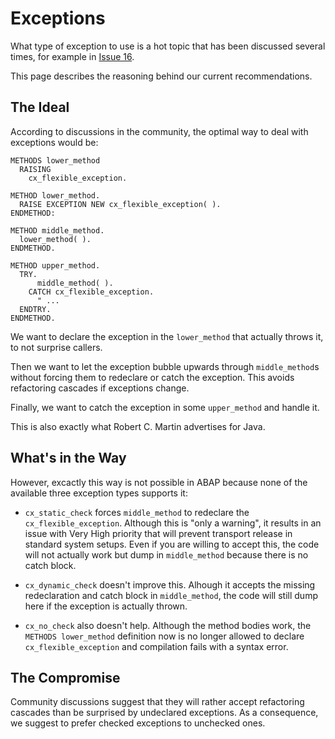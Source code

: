 # Exceptions

What type of exception to use is a hot topic
that has been discussed several times,
for example in [Issue 16](https://github.com/SAP/styleguides/issues/16).

This page describes the reasoning behind our current recommendations.

## The Ideal

According to discussions in the community,
the optimal way to deal with exceptions would be:

```ABAP
METHODS lower_method
  RAISING
    cx_flexible_exception.

METHOD lower_method.
  RAISE EXCEPTION NEW cx_flexible_exception( ).
ENDMETHOD:

METHOD middle_method.
  lower_method( ).
ENDMETHOD.

METHOD upper_method.
  TRY.
      middle_method( ).
    CATCH cx_flexible_exception.
      " ...
  ENDTRY.
ENDMETHOD.
```

We want to declare the exception in
the `lower_method` that actually throws it,
to not surprise callers.

Then we want to let the exception bubble upwards through `middle_method`s
without forcing them to redeclare or catch the exception.
This avoids refactoring cascades if exceptions change.

Finally, we want to catch the exception in some `upper_method` and handle it.

This is also exactly what Robert C. Martin advertises for Java.

## What's in the Way

However, excactly this way is not possible in ABAP
because none of the available three exception types supports it:

- `cx_static_check` forces `middle_method`
to redeclare the `cx_flexible_exception`.
Although this is "only a warning",
it results in an issue with Very High priority
that will prevent transport release in standard system setups.
Even if you are willing to accept this,
the code will not actually work but dump in `middle_method`
because there is no catch block.

- `cx_dynamic_check` doesn't improve this.
Alhough it accepts the missing redeclaration
and catch block in `middle_method`,
the code will still dump here if the exception is actually thrown.

- `cx_no_check` also doesn't help.
Although the method bodies work,
the `METHODS lower_method` definition now is
no longer allowed to declare `cx_flexible_exception`
and compilation fails with a syntax error.

## The Compromise

Community discussions suggest that
they will rather accept refactoring cascades
than be surprised by undeclared exceptions.
As a consequence, we suggest to prefer checked exceptions
to unchecked ones.